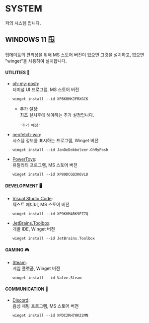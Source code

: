 # SYSTEM 

저의 시스템 입니다.

## WINDOWS 11 🪟

업데이트의 편리성을 위해 MS 스토어 버전이 있으면 그것을 설치하고, 없으면 "winget"을 사용하여 설치합니다.

#### UTILITIES 🧰

- [oh-my-posh](https://github.com/jandedobbeleer/oh-my-posh): \
  터미널 UI 프로그램, MS 스토어 버전

  ```shell
  winget install --id XP8K0HKJFRXGCK
  ```

    - 추가 설정: \
      최초 설치후에 해야하는 추가 설정입니다.

      <!-- TODO: oh-my-posh 설정 추가 -->
      ```shell
      '추가 예정'
      ```

- [neofetch-win](https://github.com/nepnep39/neofetch-win): \
  시스템 정보를 표시하는 프로그램, Winget 버전

  ```shell
  winget install --id JanDeDobbeleer.OhMyPosh
  ```

- [PowerToys](https://github.com/microsoft/PowerToys): \
  유틸리티 프로그램, MS 스토어 버전

  ```shell
  winget install --id XP89DCGQ3K6VLD
  ```

#### DEVELOPMENT 🖥️

- [Visual Studio Code](https://code.visualstudio.com/): \
  텍스트 에디터, MS 스토어 버전

  ```shell
  winget install --id XP9KHM4BK9FZ7Q
  ```

- [JetBrains.Toolbox](https://www.jetbrains.com/toolbox-app/): \
  개발 IDE, Winget 버전
  ```shell
  winget install --id JetBrains.Toolbox
  ```

#### GAMING 🎮

- [Steam](https://store.steampowered.com/): \
  게임 플랫폼, Winget 버전

  ```shell
  winget install --id Valve.Steam
  ```

#### COMMUNICATION 💬

- [Discord](https://discord.com/): \
  음성 채팅 프로그램, MS 스토어 버전

  ```shell
  winget install --id XPDC2RH70K22MN
  ```